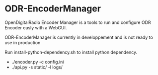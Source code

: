 # ODR-EncoderManager
OpenDigitalRadio Encoder Manager is a tools to run and configure ODR Encoder easly with a WebGUI.

ODR-EncoderManager is currently in developpement and is not ready to use in production

Run install-python-dependency.sh to install python dependency.

  * ./encoder.py -c config.ini
  * ./api.py -s static/ -l logs/


